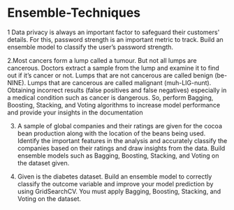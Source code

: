# Ensemble-Techniques

1	Data privacy is always an important factor to safeguard their customers' details. For this, password strength is an important metric to track. Build an ensemble model to classify the user’s password strength.

2.Most cancers form a lump called a tumour. But not all lumps are cancerous. Doctors extract a sample from the lump and examine it to find out if it’s cancer or not. Lumps that are not cancerous are called benign (be-NINE). Lumps that are cancerous are called malignant (muh-LIG-nunt). Obtaining incorrect results (false positives and false negatives) especially in a medical condition such as cancer is dangerous. So, perform Bagging, Boosting, Stacking, and Voting algorithms to increase model performance and provide your insights in the documentation

3. A sample of global companies and their ratings are given for the cocoa bean production along with the location of the beans being used. Identify the important features in the analysis and accurately classify the companies based on their ratings and draw insights from the data. Build ensemble models such as Bagging, Boosting, Stacking, and Voting on the dataset given.

4.	Given is the diabetes dataset. Build an ensemble model to correctly classify the outcome variable and improve your model prediction by using GridSearchCV. You must apply Bagging, Boosting, Stacking, and Voting on the dataset. 
